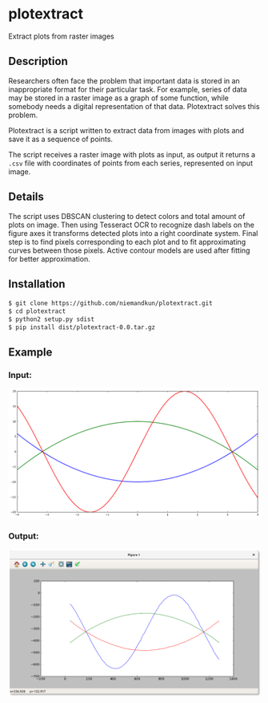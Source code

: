 # plotextract

Extract plots from raster images

## Description

Researchers often face the problem that important data is stored in
an inappropriate format for their particular task. For example,
series of data may be stored in a raster image as a graph of some function,
while somebody needs a digital representation of that data.
Plotextract solves this problem.

Plotextract is a script written to extract data from images with plots
and save it as a sequence of points.

The script receives a raster image with plots as input,
as output it returns a `.csv` file with coordinates of points from each series,
represented on input image.


## Details

The script uses DBSCAN clustering to detect colors and total
amount of plots on image. Then using Tesseract OCR to recognize dash labels
on the figure axes it transforms detected plots into a right coordinate
system. Final step is to find pixels corresponding to each plot and to fit
approximating curves between those pixels.
Active contour models are used after fitting for better approximation.


## Installation

```
$ git clone https://github.com/niemandkun/plotextract.git
$ cd plotextract
$ python2 setup.py sdist
$ pip install dist/plotextract-0.0.tar.gz
```

## Example

### Input:
![alt tag](https://raw.githubusercontent.com/niemandkun/plotextract/master/samples/input.png)

### Output:
![alt tag](https://raw.githubusercontent.com/niemandkun/plotextract/master/samples/output.png)
